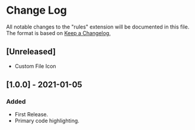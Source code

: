 # Change Log

All notable changes to the "rules" extension will be documented in this file.
The format is based on [Keep a Changelog](https://keepachangelog.com/),

## [Unreleased]
- Custom File Icon

## [1.0.0] - 2021-01-05
### Added
- First Release.
- Primary code highlighting.